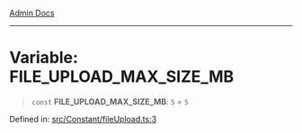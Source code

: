 [Admin Docs](/)

***

# Variable: FILE\_UPLOAD\_MAX\_SIZE\_MB

> `const` **FILE\_UPLOAD\_MAX\_SIZE\_MB**: `5` = `5`

Defined in: [src/Constant/fileUpload.ts:3](https://github.com/PalisadoesFoundation/talawa-admin/blob/main/src/Constant/fileUpload.ts#L3)
